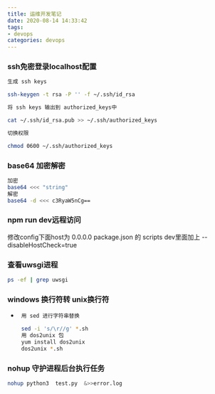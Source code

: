 ```yaml
---
title: 运维开发笔记
date: 2020-08-14 14:33:42
tags:
- devops
categories: devops
---
```

### ssh免密登录localhost配置
```bash
生成 ssh keys

ssh-keygen -t rsa -P '' -f ~/.ssh/id_rsa

将 ssh keys 输出到 authorized_keys中

cat ~/.ssh/id_rsa.pub >> ~/.ssh/authorized_keys

切换权限

chmod 0600 ~/.ssh/authorized_keys
```
### base64 加密解密
```bash
加密
base64 <<< "string"
解密
base64 -d <<< c3RyaW5nCg==

```
### npm run dev远程访问
修改config下面host为 0.0.0.0
package.json 的 scripts dev里面加上 --disableHostCheck=true
### 查看uwsgi进程
```bash
ps -ef | grep uwsgi
```
### windows 换行符转 unix换行符
- ```bash
   用 sed 进行字符串替换

   sed -i 's/\r//g' *.sh
   用 dos2unix 包
   yum install dos2unix
   dos2unix *.sh
  ```
### nohup 守护进程后台执行任务
```bash
nohup python3  test.py  &>>error.log 
```

